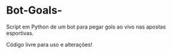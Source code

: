 # Bot-Goals-
Script em Python de um bot para pegar gols ao vivo nas apostas esportivas.

Código livre para uso e alterações!
